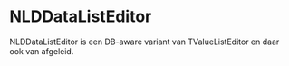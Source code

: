 # NLDDataListEditor
NLDDataListEditor is een DB-aware variant van TValueListEditor en daar ook van afgeleid.
